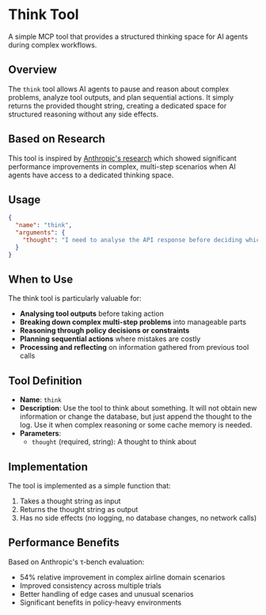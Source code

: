 # Think Tool

A simple MCP tool that provides a structured thinking space for AI agents during complex workflows.

## Overview

The `think` tool allows AI agents to pause and reason about complex problems, analyze tool outputs, and plan sequential actions. It simply returns the provided thought string, creating a dedicated space for structured reasoning without any side effects.

## Based on Research

This tool is inspired by [Anthropic's research](https://www.anthropic.com/engineering/claude-think-tool) which showed significant performance improvements in complex, multi-step scenarios when AI agents have access to a dedicated thinking space.

## Usage

```json
{
  "name": "think",
  "arguments": {
    "thought": "I need to analyse the API response before deciding which action to take next..."
  }
}
```

## When to Use

The think tool is particularly valuable for:

- **Analysing tool outputs** before taking action
- **Breaking down complex multi-step problems** into manageable parts
- **Reasoning through policy decisions or constraints**
- **Planning sequential actions** where mistakes are costly
- **Processing and reflecting** on information gathered from previous tool calls

## Tool Definition

- **Name**: `think`
- **Description**: Use the tool to think about something. It will not obtain new information or change the database, but just append the thought to the log. Use it when complex reasoning or some cache memory is needed.
- **Parameters**:
  - `thought` (required, string): A thought to think about

## Implementation

The tool is implemented as a simple function that:
1. Takes a thought string as input
2. Returns the thought string as output
3. Has no side effects (no logging, no database changes, no network calls)

## Performance Benefits

Based on Anthropic's τ-bench evaluation:
- 54% relative improvement in complex airline domain scenarios
- Improved consistency across multiple trials
- Better handling of edge cases and unusual scenarios
- Significant benefits in policy-heavy environments
